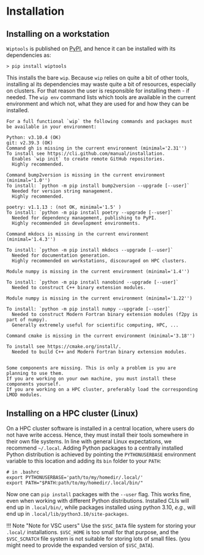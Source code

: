 # Installation

## Installing on a workstation

`Wiptools` is published on [PyPI](https://pypi.org/), and hence it can be installed with its 
dependencies as:

```shell
> pip install wiptools
```

This installs the bare `wip`. Because `wip` relies on quite a bit of other tools, installing al its
dependencies may waste quite a bit of resources, especially on clusters. For that reason the user
is responsible for installing them - if needed. The `wip env` command lists which tools are 
available in the current environment and which not, what they are used for and how they can be 
installed.

```shell
For a full functional `wip` the following commands and packages must be available in your environment:

Python: v3.10.4 (OK)
git: v2.39.3 (OK)
Command gh is missing in the current environment (minimal='2.31'')
To install see https://cli.github.com/manual/installation.
  Enables `wip init` to create remote GitHub repositories.
  Highly recommended.

Command bump2version is missing in the current environment (minimal='1.0'')
To install: `python -m pip install bump2version --upgrade [--user]`
  Needed for version string management.
  Highly recommended.

poetry: v1.1.13 : (not OK, minimal='1.5' )
To install: `python -m pip install poetry --upgrade [--user]`
  Needed for dependency management, publishing to PyPI.
  Highly recommended in development environments.

Command mkdocs is missing in the current environment (minimal='1.4.3'')

To install: `python -m pip install mkdocs --upgrade [--user]`
  Needed for documentation generation.
  Highly recommended on workstations, discouraged on HPC clusters.

Module numpy is missing in the current environment (minimal='1.4'')

To install: `python -m pip install nanobind --upgrade [--user]`
  Needed to construct C++ binary extension modules.

Module numpy is missing in the current environment (minimal='1.22'')

To install: `python -m pip install numpy --upgrade [--user]`
  Needed to construct Modern Fortran binary extension modules (f2py is part of numpy).
  Generally extremely useful for scientific computing, HPC, ...

Command cmake is missing in the current environment (minimal='3.18'')

To install see https://cmake.org/install/.
  Needed to build C++ and Modern Fortran binary extension modules.


Some components are missing. This is only a problem is you are planning to use them.
If you are working on your own machine, you must install these components yourself.
If you are working on a HPC cluster, preferably load the corresponding LMOD modules.
```

## Installing on a HPC cluster (Linux)

On a HPC cluster software is installed in a central location, where users do not have write 
access. Hence, they must install their tools somewhere in their own file systems. In line with
general Linux expectations, we recommend  `~/.local`. Adding Python packages to a centrally 
installed Python distribution is achieved by pointing the `PYTHONUSERBASE` environment variable 
to this location and adding its `bin` folder to your `PATH`:

```shell
# in .bashrc
export PYTHONUSERBASE='path/to/my/homedir/.local/'
export PATH="$PATH:path/to/my/homedir/.local/bin/"
```

Now one can `pip install` packages with the `--user` flag. This works fine, even when working 
with different Python distributions. Installed CLIs will end up in `.local/bin/`, while packages 
installed using python 3.10, _e.g._, will end up in `.local/lib/python3.10/site-packages`. 

!!! Note "Note for VSC users"
    Use the `$VSC_DATA` file system for storing your `.local/` installations. `$VSC_HOME` is too 
    small for that purpose, and the `$VSC_SCRATCH` file system is not suitable for storing lots 
    of small files. (you might need to provide the expanded version of `$VSC_DATA`).



